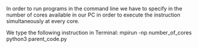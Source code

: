In order to run programs in the command line we have to specify in the number of cores available in our PC in order to execute the instruction simultaneously at every core.

We type the following instruction in Terminal:
mpirun -np number_of_cores python3  parent_code.py



